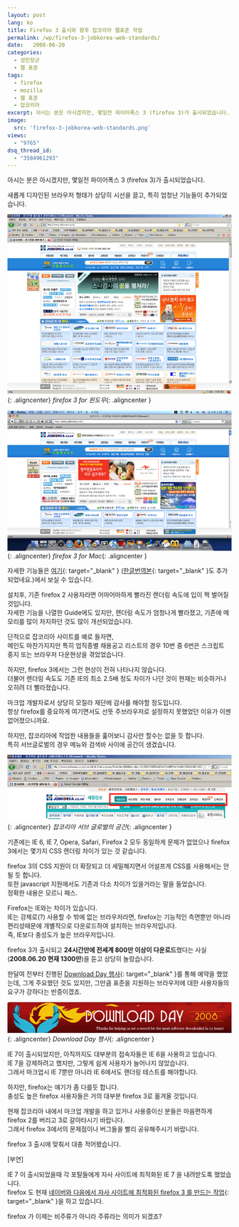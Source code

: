 ```yaml
---
layout: post
lang: ko
title: Firefox 3 출시와 향후 잡코리아 웹표준 작업
permalink: /wp/firefox-3-jobkorea-web-standards/
date:   2008-06-20
categories:
  - 성민장군
  - 웹 표준
tags:
  - firefox
  - mozilla
  - 웹 표준
  - 잡코리아
excerpt: 아시는 분은 아시겠지만, 몇일전 파이어폭스 3 (firefox 3)가 출시되었습니다. 새롭게 디자인된 브라우저 형태가 상당히 시선을 끌고, 특히 엄청난 기능들이 추가되었습니다. 자세한 기능들은 여기(한글번역본도 추가되었네요.)에서 보실 수 있습니다. 설치후, 기존 firefox 2 사용자라면 어마어마하게 빨라진 랜더링 속도에 입이 쩍 벌어질 것입니다. 자세한 기능을 나열한 Guide에도 있지만, 랜더링 속도가 엄청나게 빨라졌고, 기존에 메모리를 많이 차지하던 것도 많이 개선되었습니다. 단적으로 잡코리아 사이트를 예로 들자면, 메인도 마찬가지지만 특히 업직종별 채용공고 리스트의 경우 10번 중 6번은 스크립트 중지 또는 브라우저 다운현상을 겪었었습니다. [...]
image:
  src: 'firefox-3-jobkorea-web-standards.png'
views:
  - "9765"
dsq_thread_id:
  - "3584961293"
---
```


아시는 분은 아시겠지만, 몇일전 파이어폭스 3 (firefox 3)가 출시되었습니다.

새롭게 디자인된 브라우저 형태가 상당히 시선을 끌고, 특히 엄청난 기능들이 추가되었습니다.


![firefox 3 for 윈도우](/assets/img/2008/astar2_080620_03.gif){: .aligncenter}
*firefox 3 for 윈도우*{: .aligncenter }

![firefox 3 for Mac](/assets/img/2008/astar2_080620_04.gif){: .aligncenter}
*firefox 3 for Mac*{: .aligncenter }

자세한 기능들은 [여기](//www.dria.org/wordpress/archives/2008/06/12/655/){: target="_blank" } ([한글번역본](//mr-dust.pe.kr/entry/field-guide-to-firefox-3){: target="_blank" }도 추가되었네요.)에서 보실 수 있습니다.

설치후, 기존 firefox 2 사용자라면 어마어마하게 빨라진 랜더링 속도에 입이 쩍 벌어질 것입니다.  
자세한 기능을 나열한 Guide에도 있지만, 랜더링 속도가 엄청나게 빨라졌고, 기존에 메모리를 많이 차지하던 것도 많이 개선되었습니다.

단적으로 잡코리아 사이트를 예로 들자면,  
메인도 마찬가지지만 특히 업직종별 채용공고 리스트의 경우 10번 중 6번은 스크립트 중지 또는 브라우저 다운현상을 겪었었습니다.
  
하지만, firefox 3에서는 그런 현상이 전혀 나타나지 않습니다.  
더불어 랜더링 속도도 기존 IE의 최소 2.5배 정도 차이가 나던 것이 현재는 비슷하거나 오히려 더 빨라졌습니다.

마크업 개발자로서 상당히 모질라 재단에 감사를 해야할 정도입니다.  
항상 firefox를 중요하게 여기면서도 선뜻 주브라우저로 설정하지 못했었던 이유가 이젠 없어졌으니까요.

하지만, 잡코리아에 작업한 내용들을 훑어보니 감사만 할수는 없을 듯 합니다.  
특히 서브글로벌의 경우 메뉴와 검색바 사이에 공간이 생겼습니다.

![잡코리아 서브 글로벌의 공간](/assets/img/2008/astar2_080620_01.gif){: .aligncenter}
*잡코리아 서브 글로벌의 공간*{: .aligncenter }

기존에는 IE 6, IE 7, Opera, Safari, Firefox 2 모두 동일하게 문제가 없었으나 firefox 3에서는 몇가지 CSS 랜더링 차이가 있는 것 같습니다.
  
firefox 3의 CSS 지원이 더 확장되고 더 세밀해지면서 어설프게 CSS를 사용해서는 안될 듯 합니다.  
또한 javascript 지원에서도 기존과 다소 차이가 있을거라는 말을 들었습니다.  
정확한 내용은 모르니 패스.

Firefox는 IE와는 차이가 있습니다.  
IE는 강제로(?) 사용할 수 밖에 없는 브라우저라면, firefox는 기능적인 측면뿐만 아니라 편리성때문에 개별적으로 다운로드하여 설치하는 브라우저입니다.  
즉, IE보다 충성도가 높은 브라우저입니다.

firefox 3가 출시되고 **24시간만에 전세계 800만 이상이 다운로드**했다는 사실(**2008.06.20 현재 1300만**)을 듣고 상당히 놀랐습니다.
  
한달여 전부터 진행된 [Download Day 행사](//www.spreadfirefox.com/en-US/worldrecord/){: target="_blank" }를 통해 예약을 했었는데, 그게 주요했던 것도 있지만, 그만큼 표준을 지원하는 브라우저에 대한 사용자들의 요구가 강하다는 반증이겠죠.

![Download Day 행사](/assets/img/2008/astar2_080620_02.gif){: .aligncenter}
*Download Day 행사*{: .aligncenter }

IE 7이 출시되었지만, 아직까지도 대부분의 접속자들은 IE 6을 사용하고 있습니다.  
IE 7을 강제하려고 했지만, 그렇게 쉽게 사용자가 늘어나지 않았습니다.  
그래서 마크업시 IE 7뿐만 아니라 IE 6에서도 랜더링 테스트를 해야합니다.
  
하지만, firefox는 얘기가 좀 다를듯 합니다.  
충성도 높은 firefox 사용자들은 거의 대부분 firefox 3로 옮겨올 것입니다.

현재 잡코리아 내에서 마크업 개발을 하고 있거나 사용중이신 분들은 마음편하게 firefox 2를 버리고 3로 갈아타시기 바랍니다.  
그래서 firefox 3에서의 문제점이나 버그들을 빨리 공유해주시기 바랍니다.

firefox 3 출시에 맞춰서 대충 적어봤습니다.

[부연]

IE 7 이 출시되었을때 각 포탈들에게 자사 사이트에 최적화된 IE 7 을 내려받도록 했었습니다.  
firefox 도 현재 [네이버와 다음에서 자사 사이트에 최적화된 firefox 3 를 만드는 작업](//www.etnews.co.kr/news/sokbo_detail.html?id=200806190346){: target="_blank" }을 하고 있습니다.
  
firefox 가 이제는 비주류가 아니라 주류라는 의미가 되겠죠?